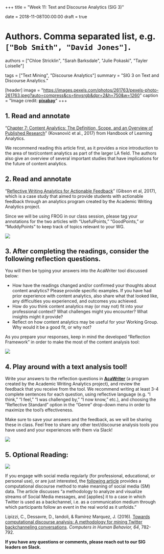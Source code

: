 +++
title = "Week 11: Text and Discourse Analytics (SIG 3)"

date = 2018-11-08T00:00:00
draft = true

# Authors. Comma separated list, e.g. `["Bob Smith", "David Jones"]`.
authors = ["Chloe Stricklin", "Sarah Barksdale", "Julie Pokaski", "Tayler Loiselle"]

tags = ["Text Mining", "Discourse Analytics"]
summary = "SIG 3 on Text and Discourse Analytics."

[header]
image = "https://images.pexels.com/photos/261763/pexels-photo-261763.jpeg?auto=compress&cs=tinysrgb&dpr=2&h=750&w=1260"
caption = "Image credit: [**pixabay**](https://www.pexels.com/photo/abstract-black-and-white-blur-book-261763/)"
+++

## 1. Read and annotate 

“[Chapter 7: Content Analytics: The Definition, Scope, and an Overview of Published Research](https://solaresearch.org/wp-content/uploads/2017/05/chapter7.pdf)” (Kovanović et al., 2017) from Handbook of Learning Analytics.

We recommend reading this article first, as it provides a nice introduction to the area of text/content analytics as part of the larger LA field. The authors also give an overview of several important studies that have implications for the future of content analytics.

## 2.  Read and annotate 

“[Reflective Writing Analytics for Actionable Feedback](https://eprints.qut.edu.au/115374/1/p153-gibson.pdf)” (Gibson et al, 2017), which is a case study that aimed to provide students with actionable feedback through an analytics program created by the Academic Writing Analytics project. 

Since we will be using FROG in our class session, please tag your annotations for the two articles  with “UsefulPoints,” “GoodPoints,” or “MuddyPoints” to keep track of topics relevant to your WG.

![](https://ebookfriendly.com/wp-content/uploads/2016/08/Animated-gif-Matilda-oh-yes-I-love-to-read.gif)

## 3.  After completing the readings, consider the following reflection questions. 

You will then be typing your answers into the AcaWriter tool discussed below:

- How have the readings changed and/or confirmed your thoughts about content analytics? Please provide specific examples. If you have had prior experience with content analytics, also share what that looked like, any difficulties you experienced, and outcomes you achieved.
- How do you think content analytics may (or may not) fit into your professional context? What challenges might you encounter? What insights might it provide?
- Reflect on how content analytics may be useful for your Working Group. Why would it be a good fit, or why not?  

As you prepare your responses, keep in mind the developed “Reflection Framework” in order to make the most of the content analysis tool:

![](../../img/acawriter.png)

## 4. Play around with a text analysis tool! 

Write your answers to the reflection questions in **[AcaWriter](http://acawriter-demo.utscic.edu.au/)** (a program created by the Academic Writing Analytics project), and review the feedback that you receive from the tool. We recommend writing at least 3-4 complete sentences for each question, using reflective language (e.g. “I think,” “I feel,” “I was challenged by,” “I now know,” etc.), and choosing the “Reflective Standard” option in the “Genre” drop-down menu in order to maximize the tool’s effectiveness.

Make sure to save your answers and the feedback, as we will be sharing these in class. Feel free to share any other text/discourse analysis tools you have used and your experiences with them via Slack! 

![](https://media.giphy.com/media/iqRgU7mFDGeUU/giphy.gif)

## 5.  Optional Reading:

![](../../img/lipizzi2016.png)

If you engage with social media regularly (for professional, educational, or personal use), or are just interested, the [following article](https://drive.google.com/file/d/1USqoWlJHOoAYFNOLqfYF7rDGXEgGezRl/view?usp=sharing) provides a computational discourse method to make meaning of social media (SM) data. The article discusses “a methodology to analyze and visualize streams of Social Media messages, and [applies] it to a case in which Twitter is used as a backchannel, i.e. as a communication medium through which participants follow an event in the real world as it unfolds.” 

Lipizzi, C., Dessavre, D., Iandoli, & Ramirez Marquez, J. (2016). [Towards computational discourse analysis: A methodology for mining Twitter backchanneling conversations](https://drive.google.com/file/d/1USqoWlJHOoAYFNOLqfYF7rDGXEgGezRl/view?usp=sharing). *Computers in Human Behavior, 64*, 782-792.


**If you have any questions or comments, please reach out to our SIG leaders on Slack.**
